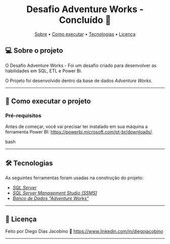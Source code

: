 <h1 align="center"> 
	Desafio Adventure Works - Concluído 🚀
</h1>

<p align="center">
 <a href="#-sobre-o-projeto">Sobre</a> •
 <a href="#-como-executar-o-projeto">Como executar</a> • 
 <a href="#-tecnologias">Tecnologias</a> • 
 <a href="#-licença">Licença</a>
</p>

## 💻 Sobre o projeto

O Desafio Adventure Works - Foi um desafio criado para desenvolver as habilidades em SQL, ETL e Power Bi.


O Projeto foi desenvolvido dentro da base de dados *Adventure Works*.

---

## 🚀 Como executar o projeto

### Pré-requisitos

Antes de começar, você vai precisar ter instalado em sua máquina a ferramenta Power BI:
https://powerbi.microsoft.com/pt-br/downloads/. 


bash

---

## 🛠 Tecnologias

As seguintes ferramentas foram usadas na construção do projeto:

-   *[SQL Server](https://www.microsoft.com/pt-br/sql-server/sql-server-downloads)*
-   *[SQL Server Management Studio (SSMS)](https://learn.microsoft.com/pt-br/sql/ssms/download-sql-server-management-studio-ssms?view=sql-server-ver16)*
-   *[Banco de Dados "Adventure Works"](https://learn.microsoft.com/en-us/sql/samples/adventureworks-install-configure?view=sql-server-ver16&tabs=ssms)*

---

## 📝 Licença

Feito por Diego Dias Jacobino 👋 https://www.linkedin.com/in/diegojacobino

---
